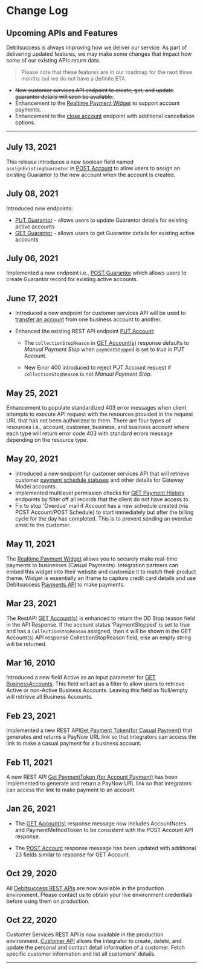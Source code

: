 # Change Log

## Upcoming APIs and Features
Debitsuccess is always improving how we deliver our service. As part of delivering updated features, we may make some changes that impact how some of our existing APIs return data.

<!-- theme: success -->

> Please note that these features are in our roadmap for the next three months but we do not have a definite ETA.

* ~~New customer services API endpoint to create, get, and update guarantor details will soon be available.~~
* Enhancement to the [Realtime Payment Widget](https://debitsuccess.stoplight.io/docs/debitsuccess-api/docs/Widgets/Real-time-payment-widget.md) to support account payments.
* Enhancement to the [close account](https://debitsuccess.stoplight.io/docs/debitsuccess-api/b3A6ODQ0Nzk0MA-close-account) endpoint with additional cancellation options.

*****
## July 13, 2021
This release introduces a new boolean field named `assignExistingGuarantor` in [POST Account](https://debitsuccess.stoplight.io/docs/debitsuccess-api/CustomerServicesApi.yaml/paths/~1accounts/post) to allow users to assign an existing Guarantor to the new account when the account is created.

## July 08, 2021
Introduced new endpoints:
* [PUT Guarantor](https://debitsuccess.stoplight.io/docs/debitsuccess-api/CustomerServicesApi.yaml/paths/~1accounts~1%7BaccountId%7D~1guarantors/put) - allows users to update Guarantor details for existing active accounts
* [GET Guarantor](https://debitsuccess.stoplight.io/docs/debitsuccess-api/CustomerServicesApi.yaml/paths/~1accounts~1%7BaccountId%7D~1guarantors/get) - allows users to get Guarantor details for existing active accounts

## July 06, 2021
Implemented a new endpoint i.e., [POST Guarantor](https://debitsuccess.stoplight.io/docs/debitsuccess-api/CustomerServicesApi.yaml/paths/~1accounts~1%7BaccountId%7D~1guarantors/post) which allows users to create Guarantor record for existing active accounts.

## June 17, 2021
* Introduced a new endpoint for customer services API will be used to [transfer an account](https://debitsuccess.stoplight.io/docs/debitsuccess-api/CustomerServicesApi.yaml/paths/~1accounts~1%7BaccountId%7D~1transfers/post) from one business account to another.

* Enhanced the existing REST API endpoint [PUT Account](https://debitsuccess.stoplight.io/docs/debitsuccess-api/CustomerServicesApi.yaml/paths/~1accounts~1%7BaccountId%7D/put):

  * The `collectionStopReason` in [GET Account(s)](https://debitsuccess.stoplight.io/docs/debitsuccess-api/CustomerServicesApi.yaml/paths/~1accounts/get) response defaults to *Manual Payment Stop* when `paymentStopped` is set to *true* in PUT Account.

  * New Error 400 introduced to reject PUT Account request if `collectionStopReason` is not *Manual Payment Stop*.


## May 25, 2021
Enhancement to populate standardized 403 error messages when client attempts to execute API request with the resources provided in the request URL that has not been authorized to them. There are four types of resources i.e., account, customer, business, and business account where each type will return error code 403 with standard errors message depending on the resource type.

## May 20, 2021 

* Introduced a new endpoint for customer services API that will retrieve customer [payment schedule statuses](https://debitsuccess.stoplight.io/docs/debitsuccess-api/CustomerServicesApi.yaml/paths/~1businesses~1%7BbusinessID%7D~1paymentstatuses/get) and other details for Gateway Model accounts.
* Implemented multilevel permission checks for [GET Payment History](https://debitsuccess.stoplight.io/docs/debitsuccess-api/CustomerServicesApi.yaml/paths/~1payments/get) endpoints by filter off all records that the client do not have access to.
* Fix to stop 'Overdue' mail if Account has a new schedule created (via POST Account/POST Schedule) to start immediately but after the billing cycle for the day has completed. This is to prevent sending an overdue email to the customer.

## May 11, 2021

The [Realtime Payment Widget](https://debitsuccess.stoplight.io/docs/debitsuccess-api/docs/Widgets/Real-time-payment-widget.md) allows you to securely make real-time payments to businesses (Casual Payments). Integration partners can embed this widget into their website and customize it to match their product theme. Widget is essentially an iframe to capture credit card details and use Debitsuccess [Payments API](https://debitsuccess.stoplight.io/docs/debitsuccess-api/PaymentsAPI.v1.json) to make payments. 

##  Mar 23, 2021
The RestAPI [GET Account(s)](https://debitsuccess.stoplight.io/docs/debitsuccess-api/CustomerServicesApi.yaml/paths/~1accounts/get) is enhanced to return the DD Stop reason field in the API Response. If the account status ‘PaymentStopped’ is set to true and has a `CollectionStopReason` assigned, then it will be shown in the GET Account(s) API response CollectionStopReason field, else an empty string will be returned.

## Mar 16, 2010

Introduced a new field Active as an input parameter for [GET BusinessAccounts](https://debitsuccess.stoplight.io/docs/debitsuccess-api/CustomerServicesApi.yaml/paths/~1businessAccounts/get). This field will act as a filter to allow users to retrieve Active or non-Active Business Accounts. Leaving this field as Null/empty will retrieve all Business Accounts.

## Feb 23, 2021
Implemented a new REST API[Get Payment Token(for Casual Payment)](https://debitsuccess.stoplight.io/docs/debitsuccess-api/CustomerServicesApi.yaml/paths/~1businessAccounts~1%7BbusinessAccountId%7D~1paymentTokens/post) that generates and returns a PayNow URL link so that integrators can access the link to make a casual payment for a business account.


## Feb 11, 2021
A new REST API [Get PaymentToken (for Account Payment)](https://debitsuccess.stoplight.io/docs/debitsuccess-api/CustomerServicesApi.yaml/paths/~1accounts~1%7BaccountId%7D~1paymentTokens/post) has been implemented to generate and return a PayNow URL link so that integrators can access the link to make payment to an account.


## Jan 26, 2021

* The [GET Account(s)](https://debitsuccess.stoplight.io/docs/debitsuccess-api/CustomerServicesApi.yaml/paths/~1accounts/get) response message now includes AccountNotes and PaymentMethodToken to be consistent with the POST Account API response.


* The [POST Account](https://debitsuccess.stoplight.io/docs/debitsuccess-api/CustomerServicesApi.yaml/paths/~1accounts/post) response message has been updated with additional 23 fields similar to response for GET Account.



## Oct 29, 2020

All [Debitsuccess REST APIs](../Introduction/1-REST-APIs.md) are now available in the production environment. Please contact us to obtain your live environment credentials before using them on production. 

## Oct 22, 2020

Customer Services REST API is now available in the production environment. [Customer API](https://debitsuccess.stoplight.io/docs/debitsuccess-api/CustomerServicesApi.yaml) allows the integrator to create, delete, and update the personal and contact detail information of a customer. Fetch specific customer information and list all customers’ details. 

******



